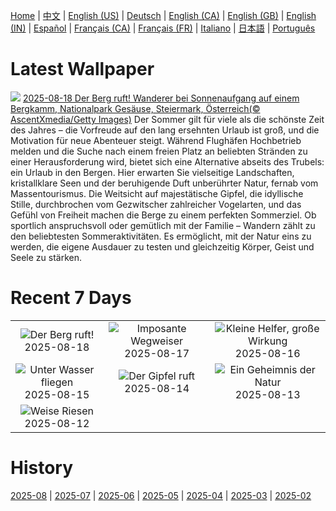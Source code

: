 [Home](../README.md) | [中文](zh-CN.md) | [English (US)](en-US.md) | [Deutsch](de-DE.md) | [English (CA)](en-CA.md) | [English (GB)](en-GB.md) | [English (IN)](en-IN.md) | [Español](es-ES.md) | [Français (CA)](fr-CA.md) | [Français (FR)](fr-FR.md) | [Italiano](it-IT.md) | [日本語](ja-JP.md) | [Português](pt-BR.md)

# Latest Wallpaper
![](https://www.bing.com/th?id=OHR.GermanyHiker_DE-DE4106707068_UHD.jpg)
[2025-08-18 Der Berg ruft! Wanderer bei Sonnenaufgang auf einem Bergkamm, Nationalpark Gesäuse, Steiermark, Österreich(© AscentXmedia/Getty Images)](https://www.bing.com/th?id=OHR.GermanyHiker_DE-DE4106707068_UHD.jpg)
Der Sommer gilt für viele als die schönste Zeit des Jahres – die Vorfreude auf den lang ersehnten Urlaub ist groß, und die Motivation für neue Abenteuer steigt. Während Flughäfen Hochbetrieb melden und die Suche nach einem freien Platz an beliebten Stränden zu einer Herausforderung wird, bietet sich eine Alternative abseits des Trubels: ein Urlaub in den Bergen. Hier erwarten Sie vielseitige Landschaften, kristallklare Seen und der beruhigende Duft unberührter Natur, fernab vom Massentourismus. Die Weitsicht auf majestätische Gipfel, die idyllische Stille, durchbrochen vom Gezwitscher zahlreicher Vogelarten, und das Gefühl von Freiheit machen die Berge zu einem perfekten Sommerziel. Ob sportlich anspruchsvoll oder gemütlich mit der Familie – Wandern zählt zu den beliebtesten Sommeraktivitäten. Es ermöglicht, mit der Natur eins zu werden, die eigene Ausdauer zu testen und gleichzeitig Körper, Geist und Seele zu stärken.

# Recent 7 Days
|  |  |  |
|:---:|:---:|:---:|
| ![](https://www.bing.com/th?id=OHR.GermanyHiker_DE-DE4106707068_400x240.jpg "Der Berg ruft!") 2025-08-18 | ![](https://www.bing.com/th?id=OHR.LyngvigLighthouse_DE-DE8062219926_400x240.jpg "Imposante Wegweiser") 2025-08-17 | ![](https://www.bing.com/th?id=OHR.ColorfulBeehives_DE-DE0790331743_400x240.jpg "Kleine Helfer, große Wirkung") 2025-08-16 |
| ![](https://www.bing.com/th?id=OHR.SpottedEagleRay_DE-DE1512505039_400x240.jpg "Unter Wasser fliegen") 2025-08-15 | ![](https://www.bing.com/th?id=OHR.PizNairPeak_DE-DE6932582005_400x240.jpg "Der Gipfel ruft") 2025-08-14 | ![](https://www.bing.com/th?id=OHR.CoronaArch_DE-DE6360631129_400x240.jpg "Ein Geheimnis der Natur") 2025-08-13 |
| ![](https://www.bing.com/th?id=OHR.KenyaElephants_DE-DE2871911456_400x240.jpg "Weise Riesen") 2025-08-12 |  |  |

# History
[2025-08](../archives/wallpaper/de-DE/w_2025_08.md) | [2025-07](../archives/wallpaper/de-DE/w_2025_07.md) | [2025-06](../archives/wallpaper/de-DE/w_2025_06.md) | [2025-05](../archives/wallpaper/de-DE/w_2025_05.md) | [2025-04](../archives/wallpaper/de-DE/w_2025_04.md) | [2025-03](../archives/wallpaper/de-DE/w_2025_03.md) | [2025-02](../archives/wallpaper/de-DE/w_2025_02.md)
